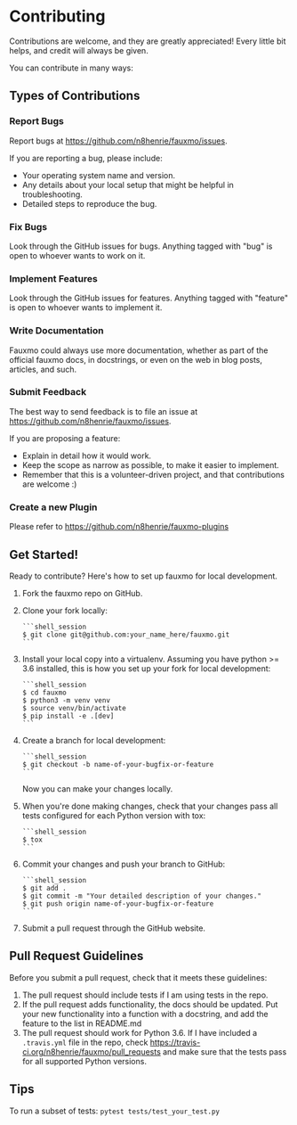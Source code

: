 # Contributing

Contributions are welcome, and they are greatly appreciated! Every
little bit helps, and credit will always be given.

You can contribute in many ways:

## Types of Contributions

### Report Bugs

Report bugs at <https://github.com/n8henrie/fauxmo/issues>.

If you are reporting a bug, please include:

-   Your operating system name and version.
-   Any details about your local setup that might be helpful in
    troubleshooting.
-   Detailed steps to reproduce the bug.

### Fix Bugs

Look through the GitHub issues for bugs. Anything tagged with "bug" is
open to whoever wants to work on it.

### Implement Features

Look through the GitHub issues for features. Anything tagged with
"feature" is open to whoever wants to implement it.

### Write Documentation

Fauxmo could always use more documentation, whether as part of the official
fauxmo docs, in docstrings, or even on the web in blog posts, articles, and
such.

### Submit Feedback

The best way to send feedback is to file an issue at
<https://github.com/n8henrie/fauxmo/issues>.

If you are proposing a feature:

-   Explain in detail how it would work.
-   Keep the scope as narrow as possible, to make it easier to
    implement.
-   Remember that this is a volunteer-driven project, and that
    contributions are welcome :)

### Create a new Plugin

Please refer to <https://github.com/n8henrie/fauxmo-plugins>

## Get Started!

Ready to contribute? Here's how to set up fauxmo
for local development.

1.  Fork the fauxmo repo on GitHub.
1.  Clone your fork locally:

        ```shell_session
        $ git clone git@github.com:your_name_here/fauxmo.git
        ```

1.  Install your local copy into a virtualenv. Assuming you have
    python >= 3.6 installed, this is how you set up your fork for
    local development:

        ```shell_session
        $ cd fauxmo
        $ python3 -m venv venv
        $ source venv/bin/activate
        $ pip install -e .[dev]
        ```

1.  Create a branch for local development:

        ```shell_session
        $ git checkout -b name-of-your-bugfix-or-feature
        ```

    Now you can make your changes locally.

1.  When you're done making changes, check that your changes pass all tests
    configured for each Python version with tox:

        ```shell_session
        $ tox
        ```

1.  Commit your changes and push your branch to GitHub:

        ```shell_session
        $ git add .
        $ git commit -m "Your detailed description of your changes."
        $ git push origin name-of-your-bugfix-or-feature
        ```

1.  Submit a pull request through the GitHub website.

## Pull Request Guidelines

Before you submit a pull request, check that it meets these guidelines:

1.  The pull request should include tests if I am using tests in the repo.
1.  If the pull request adds functionality, the docs should be updated.
    Put your new functionality into a function with a docstring, and add
    the feature to the list in README.md
1.  The pull request should work for Python 3.6. If I have included a
    `.travis.yml` file in the repo, check
    <https://travis-ci.org/n8henrie/fauxmo/pull_requests> and make sure that
    the tests pass for all supported Python versions.

## Tips

To run a subset of tests: `pytest tests/test_your_test.py`
